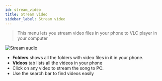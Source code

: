 ```yaml
---
id: stream_video
title: Stream video
sidebar_label: Stream video
---
```


> This menu lets you stream video files in your phone to VLC player in your computer

<div class="row">
  <div class="col">
    <img src="/vlc-docs/img/tutorial/stream_video.jpeg" alt="Stream audio"></img>
  </div>
  <div class="col">
    <ul>
      <li><b>Folders</b> shows all the folders with video files in it in your phone.</li>
      <li><b>Videos</b> tab lists all the videos in your phone</li>
      <li>Click on any video to stream the song to PC.</li>
      <li>Use the search bar to find videos easily</li>
    </ul>
  </div>
</div>